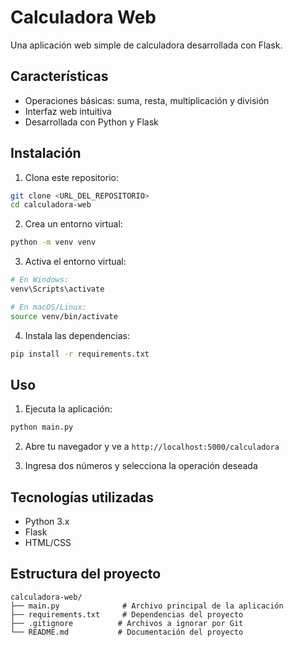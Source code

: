 # Calculadora Web

Una aplicación web simple de calculadora desarrollada con Flask.

## Características

- Operaciones básicas: suma, resta, multiplicación y división
- Interfaz web intuitiva
- Desarrollada con Python y Flask

## Instalación

1. Clona este repositorio:
```bash
git clone <URL_DEL_REPOSITORIO>
cd calculadora-web
```

2. Crea un entorno virtual:
```bash
python -m venv venv
```

3. Activa el entorno virtual:
```bash
# En Windows:
venv\Scripts\activate

# En macOS/Linux:
source venv/bin/activate
```

4. Instala las dependencias:
```bash
pip install -r requirements.txt
```

## Uso

1. Ejecuta la aplicación:
```bash
python main.py
```

2. Abre tu navegador y ve a `http://localhost:5000/calculadora`

3. Ingresa dos números y selecciona la operación deseada

## Tecnologías utilizadas

- Python 3.x
- Flask
- HTML/CSS

## Estructura del proyecto

```
calculadora-web/
├── main.py              # Archivo principal de la aplicación
├── requirements.txt     # Dependencias del proyecto
├── .gitignore          # Archivos a ignorar por Git
└── README.md           # Documentación del proyecto
``` 
